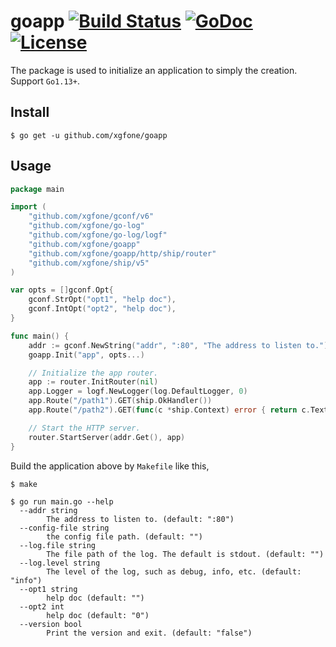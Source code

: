# goapp [![Build Status](https://github.com/xgfone/goapp/actions/workflows/go.yml/badge.svg)](https://github.com/xgfone/goapp/actions/workflows/go.yml) [![GoDoc](https://pkg.go.dev/badge/github.com/xgfone/goapp)](https://pkg.go.dev/github.com/xgfone/goapp) [![License](https://img.shields.io/badge/License-Apache%202.0-blue.svg?style=flat-square)](https://raw.githubusercontent.com/xgfone/goapp/master/LICENSE)

The package is used to initialize an application to simply the creation. Support `Go1.13+`.

## Install
```shell
$ go get -u github.com/xgfone/goapp
```

## Usage
```go
package main

import (
	"github.com/xgfone/gconf/v6"
	"github.com/xgfone/go-log"
	"github.com/xgfone/go-log/logf"
	"github.com/xgfone/goapp"
	"github.com/xgfone/goapp/http/ship/router"
	"github.com/xgfone/ship/v5"
)

var opts = []gconf.Opt{
	gconf.StrOpt("opt1", "help doc"),
	gconf.IntOpt("opt2", "help doc"),
}

func main() {
	addr := gconf.NewString("addr", ":80", "The address to listen to.")
	goapp.Init("app", opts...)

	// Initialize the app router.
	app := router.InitRouter(nil)
	app.Logger = logf.NewLogger(log.DefaultLogger, 0)
	app.Route("/path1").GET(ship.OkHandler())
	app.Route("/path2").GET(func(c *ship.Context) error { return c.Text(200, "OK") })

	// Start the HTTP server.
	router.StartServer(addr.Get(), app)
}
```

Build the application above by `Makefile` like this,
```shell
$ make
```

```shell
$ go run main.go --help
  --addr string
        The address to listen to. (default: ":80")
  --config-file string
        the config file path. (default: "")
  --log.file string
        The file path of the log. The default is stdout. (default: "")
  --log.level string
        The level of the log, such as debug, info, etc. (default: "info")
  --opt1 string
        help doc (default: "")
  --opt2 int
        help doc (default: "0")
  --version bool
        Print the version and exit. (default: "false")
```
